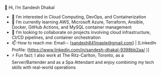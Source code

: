  👋 Hi, I’m Sandesh Dhakal
- 👀 I’m interested in Cloud Computing, DevOps, and Containerization
- 🌱 I’m currently learning AWS, Microsoft Azure, Terraform, Ansible, Docker, GitHub Actions, and MySQL container management
- 💞️ I’m looking to collaborate on projects involving cloud infrastructure, CI/CD pipelines, and container orchestration
- 📫 How to reach me: Email-- [sandesh841maple@gmail.com] | [LinkedIn Profile: (https://www.linkedin.com/in/sandesh-dhakal-9398bb2aa/ )] 
- ⚡ Fun fact: I also work at The Ritz-Carlton, Toronto, as a Server/Bartender and as a Spa Attendant and enjoy combining my tech skills with real-world operations
